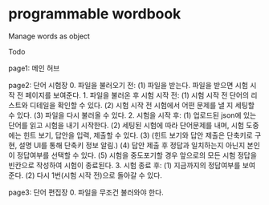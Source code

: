 # programmable wordbook
 Manage words as object

Todo

page1: 메인 허브

page2: 단어 시험장
    0. 파일을 불러오기 전:
        (1) 파일을 받는다. 파일을 받으면 시험 시작 전 페이지를 보여준다.
    1. 파일을 불러온 후 시험 시작 전:
        (1) 시험 시작 전 단어의 리스트와 디테일을 확인할 수 있다.
        (2) 시험 시작 전 시험에서 어떤 문제를 낼 지 세팅할 수 있다.
        (3) 파일을 다시 불러올 수 있다.
    2. 시험을 시작 후:
        (1) 업로드된 json에 있는 단어를 읽고 시험을 내기 시작한다.
        (2) 세팅된 시험에 따라 단어문제를 내며, 시험 도중에는 힌트 보기, 답안을 입력, 제출할 수 있다.
        (3) (힌트 보기와 답안 제출은 단축키로 구현, 설명 UI를 통해 단축키 정보 알림.)
        (4) 답안 제출 후 정답과 일치하는지 아닌지 본인이 정답여부를 선택할 수 있다.
        (5) 시험을 중도포기할 경우 앞으로의 모든 시험 정답을 빈칸으로 작성하여 시험이 종료된다.
    3. 시험 종료 후:
        (1) 지금까지의 정답여부를 보여준다.
        (2) 다시 1번(시험 시작 전)으로 돌아갈 수 있다.

page3: 단어 편집장
    0. 파일을 무조건 불러와야 한다.